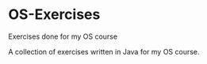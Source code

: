 # OS-Exercises
Exercises done for my OS course

A collection of exercises written in Java for my OS course.
